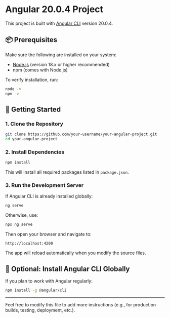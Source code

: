 # Angular 20.0.4 Project

This project is built with [Angular CLI](https://angular.io/cli) version 20.0.4.

## 📦 Prerequisites

Make sure the following are installed on your system:

- [Node.js](https://nodejs.org/) (version 18.x or higher recommended)
- npm (comes with Node.js)

To verify installation, run:

```bash
node -v
npm -v
```

## 🚀 Getting Started

### 1. Clone the Repository

```bash
git clone https://github.com/your-username/your-angular-project.git
cd your-angular-project
```

### 2. Install Dependencies

```bash
npm install
```

This will install all required packages listed in `package.json`.

### 3. Run the Development Server

If Angular CLI is already installed globally:

```bash
ng serve
```

Otherwise, use:

```bash
npx ng serve
```

Then open your browser and navigate to:

```
http://localhost:4200
```

The app will reload automatically when you modify the source files.

## 💠 Optional: Install Angular CLI Globally

If you plan to work with Angular regularly:

```bash
npm install -g @angular/cli
```

---

Feel free to modify this file to add more instructions (e.g., for production builds, testing, deployment, etc.).

